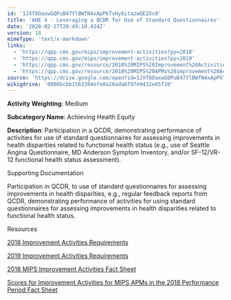 ```yaml
---
id: '1JXf8OaxwGQPuB47YlBWfN4xApPkTvHy6itazwQEZXc0'
title: 'AHE 4 - Leveraging a QCDR for Use of Standard Questionnaires'
date: '2020-02-27T20:49:10.424Z'
version: 18
mimeType: 'text/x-markdown'
links:
  - 'https://qpp.cms.gov/mips/improvement-activities?py=2018'
  - 'https://qpp.cms.gov/mips/improvement-activities?py=2019'
  - 'https://qpp.cms.gov/resource/2018%20MIPS%20Improvement%20Activities%20Fact%20Sheet'
  - 'https://qpp.cms.gov/resource/2018%20MIPS%20APMs%20improvement%20Activities%20scores%20fact%20sheet'
source: 'https://drive.google.com/open?id=1JXf8OaxwGQPuB47YlBWfN4xApPkTvHy6itazwQEZXc0'
wikigdrive: '0008bcbb1563384efe0a28ada6f97e9432e65f10'
---
```

**Activity Weighting**: Medium

**Subcategory Name**: Achieving Health Equity

**Description**: Participation in a QCDR, demonstrating performance of activities for use of standard questionnaires for assessing improvements in health disparities related to functional health status (e.g., use of Seattle Angina Questionnaire, MD Anderson Symptom Inventory, and/or SF-12/VR-12 functional health status assessment).

Supporting Documentation

Participation in QCDR, to use of standard questionnaires for assessing improvements in health disparities, e.g., regular feedback reports from QCDR, demonstrating performance of activities for using standard questionnaires for assessing improvements in health disparities related to functional health status.

Resources

[2018 Improvement Activities Requirements](https://qpp.cms.gov/mips/improvement-activities?py=2018)

[2019 Improvement Activities Requirements](https://qpp.cms.gov/mips/improvement-activities?py=2019)

[2018 MIPS Improvement Activities Fact Sheet](https://qpp.cms.gov/resource/2018%20MIPS%20Improvement%20Activities%20Fact%20Sheet)

[Scores for Improvement Activities for MIPS APMs in the 2018 Performance Period Fact Sheet](https://qpp.cms.gov/resource/2018%20MIPS%20APMs%20improvement%20Activities%20scores%20fact%20sheet)
